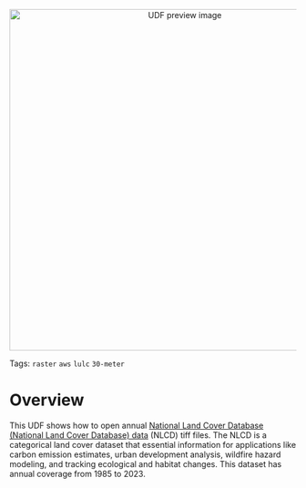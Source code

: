 <!--fused:preview-->
<p align="center"><img src="https://fused-magic.s3.us-west-2.amazonaws.com/thumbnails/udfs-staging/NLCD_Tile_Example.png" width="600" alt="UDF preview image"></p>

<!--fused:tags-->
Tags: `raster` `aws` `lulc` `30-meter`

<!--fused:readme-->
# Overview

This UDF shows how to open annual [National Land Cover Database (National Land Cover Database) data](https://www.usgs.gov/centers/eros/science/annual-national-land-cover-database#overview) (NLCD) tiff files. The NLCD is a categorical land cover dataset that essential information for applications like carbon emission estimates, urban development analysis, wildfire hazard modeling, and tracking ecological and habitat changes. This dataset has annual coverage from 1985 to 2023.
